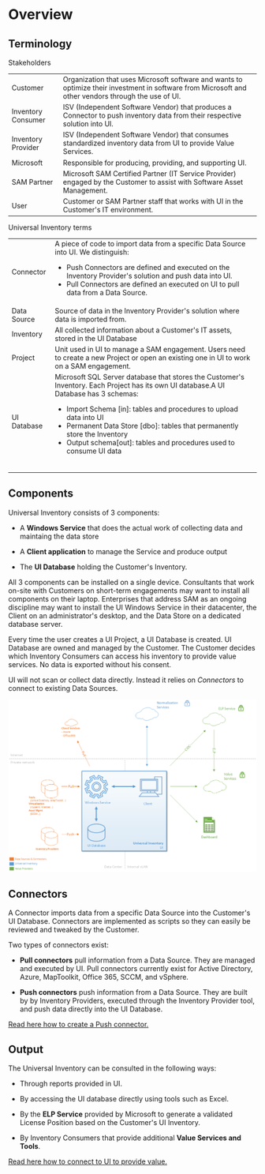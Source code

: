 # Overview

## Terminology

​​Stakeholders​

|                    |                                                                                                                                                      |
|--------------------|------------------------------------------------------------------------------------------------------------------------------------------------------|
| Customer​           | Organization that uses Microsoft software and wants to optimize their investment in software from Microsoft and other vendors through the use of UI. |
| Inventory Consumer​ | ​​​ISV (Independent Software Vendor) that produces a Connector to push inventory data from their respective solution into UI.                           |
| Inventory Provider​​​​​​ | ​​ISV (Independent Software Vendor) that consumes standardized inventory data from UI to provide Value Services.​​​​​​                                       |
| Microsoft​          | ​Responsible for producing, providing, and supporting UI.                                                                                             |
| ​SAM Partner        | ​Microsoft SAM Certified Partner (IT Service Provider) engaged by the Customer to assist with Software Asset Management.                              |
| ​User               | ​Customer or SAM Partner staff that works with UI in the Customer's IT environment.                                                                   |

Universal Inventory terms​​

|             |                                                                                                                                                                                                                                                                                                                                               |
|-------------|-----------------------------------------------------------------------------------------------------------------------------------------------------------------------------------------------------------------------------------------------------------------------------------------------------------------------------------------------|
| Connector​   | A piece of code to import data from a specific Data Source into UI. We distinguish: <ul><li>Push Connectors are defined and executed on the Inventory Provider's solution and push data into UI.</li><li>Pull Connectors are defined an executed on UI to pull data from a Data Source.​</li></ul>                                                                         |
| Data Source​ | Source of data in the Inventory Provider's solution where data is imported from.                                                                                                                                                                                                                                                              |
| Inventory​   | All collected information about a Customer's IT assets, stored in the UI Database                                                                                                                                                                                                                                                             |
| Project     | Unit used in UI to manage a SAM engagement. Users need to create a new Project or open an existing one in UI to work on a SAM engagement.                                                                                                                                                                                                     |
| UI Database | Microsoft SQL Server database that stores the Customer's Inventory. Each Project has its own UI database.A UI Database has 3 schemas:<ul><li>Import Schema [in]: tables and procedures to upload data into UI</li><li>Permanent Data Store [dbo]: tables that permanently store the Inventory</li><li>Output schema[out]: tables and procedures used to consume UI data</li></ul>​ |

## Components

Universal Inventory consists of 3 components:

- A **Windows Service** that does the actual work of collecting data and maintaing the data store

- A **Client application** to manage the Service and produce output

- The **UI Database** holding the Customer's Inventory.

All 3 components can be installed on a single device. Consultants that work on-site with Customers on short-term engagements may want to install all components on their laptop. Enterprises that address SAM as an ongoing discipline may want to install the UI Windows Service in their datacenter, the Client on an administrator's desktop, and the Data Store on a dedicated database server.

Every time the user creates a UI Project, a UI Database is created. UI Database are owned and managed by the Customer. The Customer decides which Inventory Consumers can access his inventory to provide value services. No data is exported without his consent.

UI will not scan or collect data directly. Instead it relies on *Connectors* to connect to existing Data Sources.

![UI Overview ](media/I-AM_UI_Overview.PNG)

## Connectors

A Connector imports data from a specific Data Source into the Customer's UI Database. Connectors are implemented as scripts so they can easily be reviewed and tweaked by the Customer.

Two types of connectors exist:

- **Pull connectors** pull information from a Data Source. They are managed and executed by UI. Pull connectors currently exist for Active Directory, Azure, MapToolkit, Office 365, SCCM, and vSphere.

- **Push connectors** push information from a Data Source. They are built by by Inventory Providers, executed through the Inventory Provider tool, and push data directly into the UI Database.

[Read here how to create a Push connector.](Push_Connectors.md)

## Output

The Universal Inventory can be consulted in the following ways:

- Through reports provided in UI.

- By accessing the UI database directly using tools such as Excel.

- By the **ELP Service** provided by Microsoft to generate a validated License Position based on the Customer's UI Inventory.

- By Inventory Consumers that provide additional **Value Services and Tools**.

[Read here how to connect to UI to provide value.](https://microsoft.sharepoint.com/teams/MS_SAM_UI)